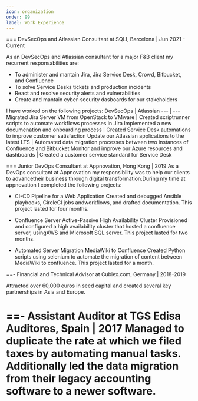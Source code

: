 ```yaml
---
icon: organization
order: 99
label: Work Experience 
---
```


=== DevSecOps and Atlassian Consultant at SQLI, Barcelona | Jun 2021 - Current

As an DevSecOps and Atlassian consultant for a major F&B client my recurrent responsabilities are:
- To administer and mantain Jira, Jira Service Desk, Crowd, Bitbucket, and Confluence
- To solve Service Desks tickets and production incidents
- React and resolve security alerts and vulnerabilities 
- Create and mantain cyber-security dasboards for our stakeholders 

I have worked on the following projects: 
DevSecOps                                               | Atlassian
---                                                     | ---
 Migrated Jira Server VM from OpenStack to VMware       | Created scriptrunner scripts to automate workflows processes in Jira
 Implemented a new documenation and onboarding process  | Created Service Desk automations to improve customer satisfaction
 Update our Atlassian applications to the latest LTS    | Automated data migration processes between two instances of Confluence and Bitbucket
 Monitor and improve our Azure resources and dashboards | Created a customer service standard for Service Desk  
 

=== Junior DevOps Consultant at  Appnovation, Hong Kong | 2019
As a DevOps consultant at Appnovation my responsibility was to help our clients to advancetheir business through digital transformation.During my time at appnovation I completed the following projects:

- CI-CD Pipeline for a Web Application
Created and debugged Ansible playbooks, CircleCI jobs andworkflows, and drafted documentation. This project lasted for four months.

- Confluence Server Active-Passive High Availability Cluster
Provisioned and configured a high availability cluster that hosted a confluence server, usingAWS and Microsoft SQL server. This project lasted for two months.

- Automated Server Migration MediaWiki to Confluence
Created Python scripts using selenium to automate the migration of content between MediaWiki to confluence. This project lasted for a month.

==- Financial and Technical Advisor at Cubiex.com, Germany | 2018-2019

Attracted over 60,000 euros in seed capital and created several key partnerships in Asia and Europe.

==- Assistant Auditor at TGS Edisa Auditores, Spain | 2017
Managed to duplicate the rate at which we filed taxes by automating manual tasks. Additionally led the data migration from their legacy accounting software to a newer software.
===


